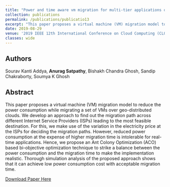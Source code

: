 ```yaml
---
title: "Power and time aware vm migration for multi-tier applications over geo-distributed clouds"
collection: publications
permalink: /publications/publicatio13
excerpt: "This paper proposes a virtual machine (VM) migration model to reduce power consumption while migrating a set of VMs over geo-distributed clouds. As a solution strategy, we adopt an Ant Colony Optimization (ACO) inspired solution approach and formulate the overall problem as a bi-objective optimization that strikes a balance between the power consumption and the migration time to make the implementation realistic."
date: 2019-08-29
venue: '2019 IEEE 12th International Conference on Cloud Computing (CLOUD), Milan, Italy'
classes: wide
---
```

## Authors
Sourav Kanti Addya, **Anurag Satpathy**, Bishakh Chandra Ghosh, Sandip Chakraborty, Soumya K Ghosh

## Abstract
This paper proposes a virtual machine (VM) migration model to reduce the power consumption while migrating a set of VMs over geo-distributed clouds. We develop an approach to find out the migration path across different Internet Service Providers (ISPs) leading to the most feasible destination. For this, we make use of the variation in the electricity price at the ISPs for deciding the migration paths. However, reduced power consumption at the expense of higher migration time is intolerable for real-time applications. Hence, we propose an Ant Colony Optimization (ACO) based bi-objective optimization technique to strike a balance between the power consumption and the migration time to make the implementation realistic. Thorough simulation analysis of the proposed approach shows that it can achieve low power consumption cost with acceptable migration time.

[Download Paper Here](https://ieeexplore.ieee.org/abstract/document/8814578)
